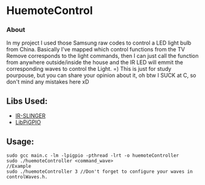 # HuemoteControl

### About
In my project I used those Samsung raw codes to control a LED light bulb from China.
Basically I've mapped which control functions from the TV Remove corresponds to the light commands,
then I can just call the function from anywhere outside/inside the house and the IR LED will emmit the 
corresponding waves to control the Light. =)
This is just for study pourpouse, but you can share your opinion about it, oh btw I SUCK at C, so don't
mind any mistakes here xD

## Libs Used:
* [IR-SLINGER](https://github.com/bschwind/ir-slinger)
* [LibPiGPIO](https://github.com/joan2937/pigpio.git)

## Usage:
````
sudo gcc main.c -lm -lpigpio -pthread -lrt -o huemoteController
sudo ./huemoteController <command_wave>
//Example
sudo ./huemoteController 3 //Don't forget to configure your waves in controlWaves.h.